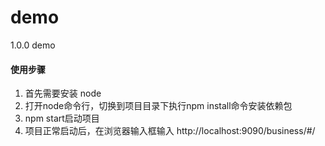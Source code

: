 # demo
1.0.0 demo

#### 使用步骤

1. 首先需要安装 node
2. 打开node命令行，切换到项目目录下执行npm install命令安装依赖包
3. npm start启动项目
4. 项目正常启动后，在浏览器输入框输入 http://localhost:9090/business/#/
